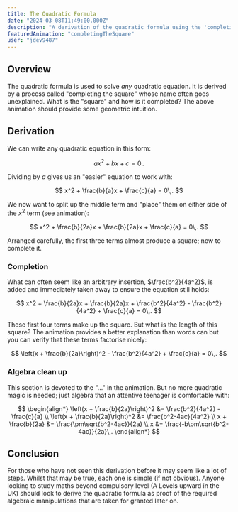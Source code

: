 ```yaml
---
title: The Quadratic Formula
date: "2024-03-08T11:49:00.000Z"
description: "A derivation of the quadratic formula using the 'completing the square' method"
featuredAnimation: "completingTheSquare"
user: "jdev9487"
---
```


## Overview

The quadratic formula is used to solve *any* quadratic equation. It is derived by a process called "completing the square" whose name often goes unexplained. What is the "square" and how is it completed? The above animation should provide some geometric intuition.

## Derivation

We can write any quadratic equation in this form:

$$
    ax^2 + bx + c = 0\,.
$$

Dividing by $a$ gives us an "easier" equation to work with: 

$$
x^2 + \frac{b}{a}x + \frac{c}{a} = 0\,.
$$

We now want to split up the middle term and "place" them on either side of the $x^2$ term (see animation):

$$
x^2 + \frac{b}{2a}x + \frac{b}{2a}x + \frac{c}{a} = 0\,.
$$

Arranged carefully, the first three terms almost produce a square; now to complete it.

### Completion

What can often seem like an arbitrary insertion, $\frac{b^2}{4a^2}$, is added and immediately taken away to ensure the equation still holds:

$$
x^2 + \frac{b}{2a}x + \frac{b}{2a}x + \frac{b^2}{4a^2} - \frac{b^2}{4a^2} + \frac{c}{a} = 0\,.
$$

These first four terms make up the square. But what is the length of this square? The animation provides a better explanation than words can but you can verify that these terms factorise nicely:

$$
\left(x + \frac{b}{2a}\right)^2 - \frac{b^2}{4a^2} + \frac{c}{a} = 0\,.
$$

### Algebra clean up

This section is devoted to the "$\dots$" in the animation. But no more quadratic magic is needed; just algebra that an attentive teenager is comfortable with:

$$
\begin{align*}
\left(x + \frac{b}{2a}\right)^2 &= \frac{b^2}{4a^2} - \frac{c}{a} \\
\left(x + \frac{b}{2a}\right)^2 &= \frac{b^2-4ac}{4a^2} \\
x + \frac{b}{2a} &= \frac{\pm\sqrt{b^2-4ac}}{2a} \\
x &= \frac{-b\pm\sqrt{b^2-4ac}}{2a}\,.
\end{align*}
$$

## Conclusion

For those who have not seen this derivation before it may seem like a lot of steps. Whilst that may be true, each one is simple (if not obvious). Anyone looking to study maths beyond compulsory level (A Levels upward in the UK) should look to derive the quadratic formula as proof of the required algebraic manipulations that are taken for granted later on.
